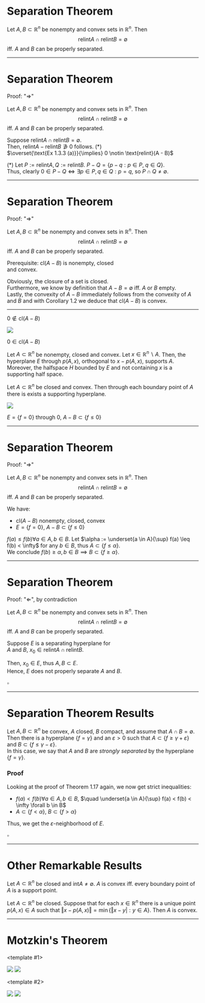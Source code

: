 # Separation Theorem

<Theorem label="1.17 (Separation Theorem)">

Let $A, B \subset \mathbb{R}^n$ be nonempty and convex sets in $\mathbb{R}^n$.
Then
$$
\text{relint} A \cap \text{relint} B = \emptyset
$$
iff. $A$ and $B$ can be properly separated.

</Theorem>

---

# Separation Theorem
Proof: "$\Rightarrow$"

<div class="w-58% place-self-end -mt-24 -mr-6">
<Theorem label="1.17 (Separation Theorem)">

Let $A, B \subset \mathbb{R}^n$ be nonempty and convex sets in $\mathbb{R}^n$.
Then
$$
\text{relint} A \cap \text{relint} B = \emptyset
$$
iff. $A$ and $B$ can be properly separated.

</Theorem>
</div>
<div class="-mt-20">

Suppose $\text{relint} A \cap \text{relint} B = \emptyset$. \
Then, $\text{relint} A - \text{relint} B \not \owns 0$ follows. (*) \
$\overset{\text{Ex 1.3.3 (a)}}{\implies} 0 \notin \text{relint}(A - B)$

</div>

<div v-click class="mt-16">

(*) Let $P := \text{relint} A, Q := \text{relint} B$. $P - Q = \{p - q : p \in P, \; q \in Q\}$. \
Thus, clearly $0 \in P - Q \iff \exists p \in P, q \in Q: p = q$, so $P \cap Q \neq \emptyset$.
</div>

<!-- 
Exercise 1.3.3 (a): relint(A + B) = relint A + relint B

=> no identical points in the interior
-->

---

# Separation Theorem
Proof: "$\Rightarrow$"

<div class="w-58% place-self-end -mt-24 -mr-6">
<Theorem label="1.17 (Separation Theorem)">

Let $A, B \subset \mathbb{R}^n$ be nonempty and convex sets in $\mathbb{R}^n$.
Then
$$
\text{relint} A \cap \text{relint} B = \emptyset
$$
iff. $A$ and $B$ can be properly separated.

</Theorem>
</div>
<div class="-mt-20">

Prerequisite: $\text{cl}(A - B)$ is nonempty, closed \
and convex. 

Obviously, the closure of a set is closed. \
Furthermore, we know by definition that $A - B = \emptyset$ iff. $A$ or $B$ empty. \
Lastly, the convexity of $A - B$ immediately follows from the convexity of $A$ and $B$ and with Corollary 1.2 we deduce that $\text{cl}(A - B)$ is convex.

</div>


<!-- 
Nonempty: A - B = {a - b: a in A, b in B} never empty when A and B have elements

Convexity A - B: Remark 1.4, just write it down

Corollary 1.2: A convex => relint, cl convex
-->

---

<div class="flex flex-col items-center h-full gap-2 justify-center">
<div class="flex flex-row justify-around">
<v-click>

$0 \notin \text{cl}(A - B)$
</v-click>

<img src="/curly-bracket.svg" class="-rotate-90 w-4 scale-[3.5] mx-26"/>

<v-click at="3">

$0 \in \text{cl}(A - B)$
</v-click>
</div>
<div class="flex gap-2 ">
<Theorem v-click="2" label="1.14" class="w-full">

Let $A \subset \mathbb{R}^n$ be nonempty, closed and convex. Let $x \in \mathbb{R}^n \backslash A$.
Then, the hyperplane $E$ through $p(A, x)$, orthogonal to $x - p(A, x)$, supports $A$.
Moreover, the halfspace $H$ bounded by $E$ and not containing $x$ is a supporting half space.

</Theorem>

<Theorem v-click="4" label="1.16 (Support Theorem)" class="w-full">

Let $A \subset \mathbb{R}^n$ be closed and convex. 
Then through each boundary point of $A$ there is exists a supporting hyperplane.

</Theorem>
</div>
<v-click at="5">
<img src="/curly-bracket.svg" class="rotate-90 w-4 scale-[3.5]"/>

$E = \{f = 0\}$ through 0, $A - B \subset \{f \leq 0\}$
</v-click>
</div>

---

# Separation Theorem
Proof: "$\Rightarrow$"

<div class="w-58% place-self-end -mt-24 -mr-6">
<Theorem label="1.17 (Separation Theorem)">

Let $A, B \subset \mathbb{R}^n$ be nonempty and convex sets in $\mathbb{R}^n$.
Then
$$
\text{relint} A \cap \text{relint} B = \emptyset
$$
iff. $A$ and $B$ can be properly separated.

</Theorem>
</div>
<div class="-mt-30">

We have:
- $\text{cl}(A - B)$ nonempty, closed, convex
- $E = \{f = 0\}$, $A - B \subset \{f \leq 0\}$

$f(a) \leq f(b) \forall a \in A, b \in B$.
Let $\alpha := \underset{a \in A}{\sup} f(a) \leq f(b) < \infty$ for any $b \in B$, thus $A \subset \{f \leq \alpha\}$. \
We conclude $f(b) \geq \alpha, b \in B \implies B \subset \{f \geq \alpha\}$.

</div>

<!-- 
f(a) \leq f(b), 'cause A - B \subset {f \leq 0}
-->

---

# Separation Theorem
Proof: "$\Leftarrow$", by contradiction

<div class="w-58% place-self-end -mt-24 -mr-6">
<Theorem label="1.17 (Separation Theorem)">

Let $A, B \subset \mathbb{R}^n$ be nonempty and convex sets in $\mathbb{R}^n$.
Then
$$
\text{relint} A \cap \text{relint} B = \emptyset
$$
iff. $A$ and $B$ can be properly separated.

</Theorem>
</div>
<div class="-mt-20">

Suppose $E$ is a separating hyperplane for \
$A$ and $B$, $x_0 \in \text{relint}A \cap \text{relint} B$. 

Then, $x_0 \in E$, thus $A, B \subset E$. \
Hence, $E$ does not properly separate $A$ and $B$. 


</div>

<div class="self-end m-6 mt-28">

$\square$
</div>

<!-- 
f(a) \leq f(b), 'cause A - B \subset {f \leq 0}
-->

--- 

# Separation Theorem Results

<Remark label="1.18 (Strong Separation)" class="mb-4">

Let $A, B \subset \mathbb{R}^n$ be convex, $A$ closed, $B$ compact, and assume that $A \cap B = \emptyset$.
Then there is a hyperplane $\{f = \gamma\}$ and an $\varepsilon > 0$ such that $A \subset \{f \geq \gamma + \varepsilon\}$ and $B \subset \{f \leq \gamma - \varepsilon\}$. \
In this case, we say that $A$ and $B$ are *strongly separated* by the hyperplane $\{f = \gamma\}$.

</Remark>

<v-click>

### Proof
Looking at the proof of Theorem 1.17 again, we now get strict inequalities:
- $f(a) < f(b)\forall a \in A, b \in B$, $\quad \underset{a \in A}{\sup} f(a) < f(b) < \infty \forall b \in B$
- $A \subset \{f < \alpha\}$, $B \subset \{f > \alpha\}$

Thus, we get the $\varepsilon$-neighborhood of $E$.

<div class="self-end -mt-14 m-8">

$\square$
</div>
</v-click>

--- 

# Other Remarkable Results

<Remark label="1.19.i" class="mb-4">

Let $A \subset \mathbb{R}^n$ be closed and $\text{int} A \neq \emptyset$.
$A$ is convex iff. every boundary point of $A$ is a support point.

</Remark>

<Remark label="1.19.ii (Motzkin's Theorem)" class="mb-4">

Let $A \subset \mathbb{R}^n$ be closed. 
Suppose that for each $x \in \mathbb{R}^n$ there is a unique point $p(A, x) \in A$ such that $\Vert x - p(A, x) \Vert = \min \{\Vert x - y \vert : y \in A \}$.
Then $A$ is convex.

</Remark>

---

# Motzkin's Theorem

<v-switch>
<template #0 >
	<div class="flex justify-evenly items-center h-full" >
		<img src="/non-convex_no_labels.svg" class="h-100" />
		<img src="/convex_no_labels.svg" class="h-100"/>
	</div>
</template>

<template #1>
	<div class="flex justify-evenly items-center h-full" >
		<img src="/non-convex_labels.svg" class="h-100" />
		<img src="/convex_no_labels.svg" class="h-100"/>
	</div>
</template>

<template #2>
	<div class="flex justify-evenly items-center h-full" >
		<img src="/non-convex_labels.svg" class="h-100" />
		<img src="/convex_labels.svg" class="h-100"/>
	</div>
</template>
</v-switch>
